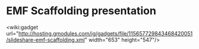 # EMF Scaffolding presentation #

&lt;wiki:gadget url="http://hosting.gmodules.com/ig/gadgets/file/115657729843468420051/slideshare-emf-scaffolding.xml" width="653" height="547"/&gt;